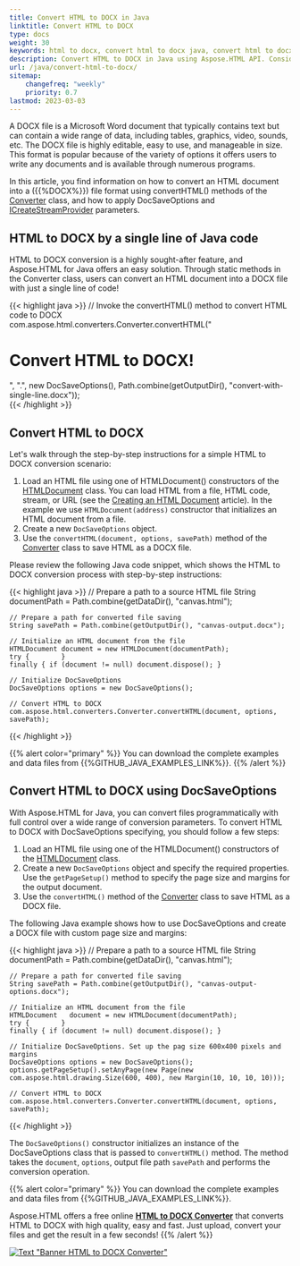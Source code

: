 ```yaml
---
title: Convert HTML to DOCX in Java
linktitle: Convert HTML to DOCX
type: docs
weight: 30
keywords: html to docx, convert html to docx java, convert html to docx, html to docx conversion, html to docx converter, save options, stream provider, java code
description: Convert HTML to DOCX in Java using Aspose.HTML API. Consider various HTML to DOCX conversion scenarios in Java code.
url: /java/convert-html-to-docx/
sitemap:
    changefreq: "weekly"
    priority: 0.7
lastmod: 2023-03-03
---
```


<link href="./../style.css" rel="stylesheet" type="text/css" />

A DOCX file is a Microsoft Word document that typically contains text but can contain a wide range of data, including tables,  graphics, video, sounds, etc. The DOCX file is highly editable, easy to use, and manageable in size. This format is popular because of the variety of options it offers users to write any documents and is available through numerous programs.

In this article, you find information on how to convert an HTML document into a ({{%DOCX%}}) file format using convertHTML() methods of the [Converter](https://reference.aspose.com/html/java/com.aspose.html.converters/converter) class, and how to apply DocSaveOptions and [ICreateStreamProvider](https://reference.aspose.com/html/java/com.aspose.html.io/ICreateStreamProvider) parameters.

## **HTML to DOCX by a single line of Java code**

HTML to DOCX conversion is a highly sought-after feature, and Aspose.HTML for Java offers an easy solution. Through static methods in the Converter class, users can convert an HTML document into a DOCX file with just a single line of code!

{{< highlight java >}}
    // Invoke the convertHTML() method to convert HTML code to DOCX           
    com.aspose.html.converters.Converter.convertHTML("<h1>Convert HTML to DOCX!</h1>", ".", new DocSaveOptions(), Path.combine(getOutputDir(), "convert-with-single-line.docx"));   
{{< /highlight >}}

## **Convert HTML to DOCX**

Let's walk through the step-by-step instructions for a simple HTML to DOCX conversion scenario:

1. Load an HTML file using one of HTMLDocument() constructors of the [HTMLDocument](https://reference.aspose.com/html/java/com.aspose.html/HTMLDocument) class. You can load HTML from a file, HTML code, stream, or URL (see the [Creating an HTML Document](/html/java/working-with-documents/creating-a-document/) article). In the example we use `HTMLDocument(address)` constructor that initializes an HTML document from a file. 
1. Create a new `DocSaveOptions` object. 
1. Use the `сonvertHTML(document, options, savePath)` method of the [Converter](https://reference.aspose.com/html/java/com.aspose.html.converters/Converter) class to save HTML as a DOCX file.

Please review the following Java code snippet, which shows the HTML to DOCX conversion process with step-by-step instructions:

{{< highlight java >}}
    // Prepare a path to a source HTML file
    String documentPath = Path.combine(getDataDir(), "canvas.html");

    // Prepare a path for converted file saving 
    String savePath = Path.combine(getOutputDir(), "canvas-output.docx");

    // Initialize an HTML document from the file
    HTMLDocument document = new HTMLDocument(documentPath);
    try {        }
    finally { if (document != null) document.dispose(); }

    // Initialize DocSaveOptions 
    DocSaveOptions options = new DocSaveOptions();

    // Convert HTML to DOCX
    com.aspose.html.converters.Converter.convertHTML(document, options, savePath);      
{{< /highlight >}}
    

{{% alert color="primary" %}}
You can download the complete examples and data files from {{%GITHUB_JAVA_EXAMPLES_LINK%}}.
{{% /alert %}}

## **Convert HTML to DOCX using DocSaveOptions**

With Aspose.HTML for Java, you can convert files programmatically with full control over a wide range of conversion parameters. To convert HTML to DOCX with DocSaveOptions specifying, you should follow a few steps: 

1. Load an HTML file using one of the HTMLDocument() constructors of the  [HTMLDocument](https://reference.aspose.com/html/java/com.aspose.html/HTMLDocument) class. 
1. Create a new `DocSaveOptions` object and specify the required properties. Use the `getPageSetup()` method to specify the page size and margins for the output document. 
1. Use the `сonvertHTML()` method of the [Converter](https://reference.aspose.com/html/java/com.aspose.html.converters/Converter) class to save HTML as a DOCX file.

The following Java example shows how to use DocSaveOptions and create a DOCX file with custom page size and margins:

{{< highlight java >}}
    // Prepare a path to a source HTML file
    String documentPath = Path.combine(getDataDir(), "canvas.html");

    // Prepare a path for converted file saving 
    String savePath = Path.combine(getOutputDir(), "canvas-output-options.docx");

    // Initialize an HTML document from the file
    HTMLDocument   document = new HTMLDocument(documentPath);
    try {        }
    finally { if (document != null) document.dispose(); }

    // Initialize DocSaveOptions. Set up the pag size 600x400 pixels and margins
    DocSaveOptions options = new DocSaveOptions();
    options.getPageSetup().setAnyPage(new Page(new com.aspose.html.drawing.Size(600, 400), new Margin(10, 10, 10, 10)));

    // Convert HTML to DOCX
    com.aspose.html.converters.Converter.convertHTML(document, options, savePath);       
{{< /highlight >}}

The `DocSaveOptions()` constructor initializes an instance of the DocSaveOptions class that is passed to `convertHTML()` method. The method takes the `document`, `options`, output file path `savePath` and performs the conversion operation.

<!--## **Output Stream Providers**

When it is necessary to save files to remote storage such as a cloud or database, implementing the [MemoryStreamProvider](https://reference.aspose.com/html/java/com.aspose.html/package-frame) interface can provide manual control over the file creation process. This interface serves as a callback object that allows for creating a stream at the beginning of the document or page (depending on the output format) and the release of the early created stream after the document or page is rendered. Using the MemoryStreamProvider interface allows users to have greater control over the file-saving process, which can be particularly useful when the storage location is remote or requires specific configurations.

{{% alert color="primary" %}} 

Aspose.HTML for Java provides various types of output formats for rendering operations. Some of these formats produce a single output file (for instance {{%PDF%}}, {{%XPS%}}), others create multiple files (Image formats {{%JPG%}}, {{%PNG%}}, etc.).

{{% /alert %}} 

The example below shows how to implement and use your own *MemoryStreamProvider* in the application:

{{< highlight java >}}

{{< /highlight >}}

{{< highlight java >}}

{{< /highlight >}}-->

{{% alert color="primary" %}}
You can download the complete examples and data files from {{%GITHUB_JAVA_EXAMPLES_LINK%}}.

Aspose.HTML offers a free online <a href="https://products.aspose.app/html/conversion/html-to-docx" target="_blank">**HTML to DOCX Converter**</a> that converts HTML to DOCX with high quality, easy and fast. Just upload, convert your files and get the result in a few seconds!
{{% /alert %}}

<a href="https://products.aspose.app/html/conversion/html-to-docx" target="_blank">![Text "Banner HTML to DOCX Converter"](./../../../images/html-to-docx.png#center)</a>